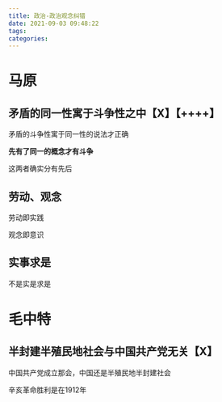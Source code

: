 ```yaml
---
title: 政治-政治观念纠错
date: 2021-09-03 09:48:22
tags:
categories:
---
```


# 马原

## 矛盾的同一性寓于斗争性之中【X】【++++】

矛盾的斗争性寓于同一性的说法才正确

**先有了同一的概念才有斗争**

这两者确实分有先后





## 劳动、观念

劳动即实践

观念即意识



## 实事求是

不是实是求是





# 毛中特

## 半封建半殖民地社会与中国共产党无关【X】

中国共产党成立那会，中国还是半殖民地半封建社会

辛亥革命胜利是在1912年

